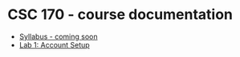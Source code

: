 # CSC 170 - course documentation

- [Syllabus - coming soon](syllabus.md)
- [Lab 1: Account Setup](lab-1-account-setup)